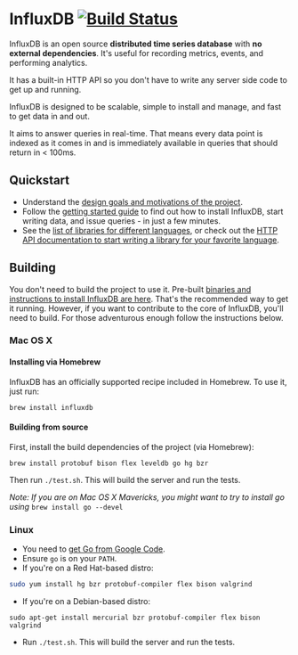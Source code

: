 InfluxDB [![Build Status](https://travis-ci.org/influxdb/influxdb.png?branch=master)](https://travis-ci.org/influxdb/influxdb)
=========

InfluxDB is an open source **distributed time series database** with **no external dependencies**. It's useful for recording metrics, events, and performing analytics.

It has a built-in HTTP API so you don't have to write any server side code to get up and running.

InfluxDB is designed to be scalable, simple to install and manage, and fast to get data in and out.

It aims to answer queries in real-time. That means every data point is indexed as it comes in and is immediately available in queries that should return in < 100ms.

## Quickstart

* Understand the [design goals and motivations of the project](http://influxdb.org/overview/).
* Follow the [getting started guide](http://influxdb.org/docs/) to find out how to install InfluxDB, start writing data, and issue queries - in just a few minutes.
* See the [list of libraries for different languages](http://influxdb.org/docs/libraries/javascript.html), or check out the [HTTP API documentation to start writing a library for your favorite language](http://influxdb.org/docs/api/http.html).

## Building

You don't need to build the project to use it. Pre-built [binaries and instructions to install InfluxDB are here](http://influxdb.org/download/). That's the recommended way to get it running. However, if you want to contribute to the core of InfluxDB, you'll need to build. For those adventurous enough follow the instructions below.

### Mac OS X

#### Installing via Homebrew

InfluxDB has an officially supported recipe included in Homebrew. To use it, just run:

``` shell
brew install influxdb
```

#### Building from source

First, install the build dependencies of the project (via Homebrew):

``` shell
brew install protobuf bison flex leveldb go hg bzr
```

Then run `./test.sh`. This will build the server and run the tests.

_Note: If you are on Mac OS X Mavericks, you might want to try to install go using_ `brew install go --devel`

### Linux

- You need to [get Go from Google Code](http://code.google.com/p/go/downloads/list).
- Ensure `go` is on your `PATH`.
- If you're on a Red Hat-based distro:

``` bash
sudo yum install hg bzr protobuf-compiler flex bison valgrind
```

- If you're on a Debian-based distro:
```
sudo apt-get install mercurial bzr protobuf-compiler flex bison valgrind
```

- Run `./test.sh`. This will build the server and run the tests.
